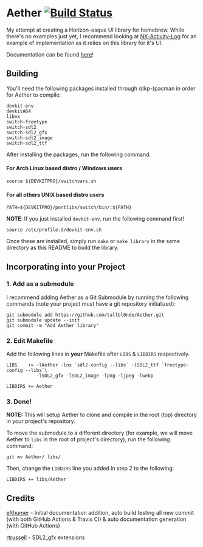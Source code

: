 # Aether [![Build Status](https://travis-ci.com/eXhumer/Aether.svg?branch=master)](https://travis-ci.com/tallbl0nde/Aether)

My attempt at creating a Horizon-esque UI library for homebrew. While there's no examples just yet, I recommend looking at [NX-Activity-Log](https://github.com/tallbl0nde/NX-Activity-Log) for an example of implementation as it relies on this library for it's UI.

Documentation can be found [here](https://tallbl0nde.github.io/Aether/)!

## Building
You'll need the following packages installed through (dkp-)pacman in order for Aether to compile:
```
devkit-env
devkitA64
libnx
switch-freetype
switch-sdl2
switch-sdl2_gfx
switch-sdl2_image
switch-sdl2_ttf
```

After installing the packages, run the following command.

#### For Arch Linux based distro / Windows users
```
source ${DEVKITPRO}/switchvars.sh
```

#### For all others UNIX based distro users
```
PATH=${DEVKITPRO}/portlibs/switch/bin/:${PATH}
```

**NOTE**: If you just installed `devkit-env`, run the following command first!
```
source /etc/profile.d/devkit-env.sh
```

Once these are installed, simply run `make` or `make library` in the same directory as this README to build the library.

## Incorporating into your Project
### 1. Add as a submodule
I recommend adding Aether as a Git Submodule by running the following commands (note your project must have a git repository initialized):
```
git submodule add https://github.com/tallbl0nde/Aether.git
git submodule update --init
git commit -m "Add Aether library"
```
### 2. Edit Makefile
Add the following lines in **your** Makefile after `LIBS` & `LIBDIRS` respectively.

```
LIBS    += -lAether -lnx `sdl2-config --libs` -lSDL2_ttf `freetype-config --libs`\
           -lSDL2_gfx -lSDL2_image -lpng -ljpeg -lwebp
```
```
LIBDIRS += Aether
```
### 3. Done!
**NOTE:** This will setup Aether to clone and compile in the root (top) directory in your project's repository.

To move the submodule to a different directory (for example, we will move Aether to `libs` in the root of project's directory), run the following command:
```
git mv Aether/ libs/
```

Then, change the `LIBDIRS` line you added in step 2 to the following:
```
LIBDIRS += libs/Aether
```
## Credits
[eXhumer](https://www.github.com/eXhumer/) - Initial documentation addition, auto build testing all new commit (with both GitHub Actions & Travis CI) & auto documentation generation (with GitHub Actions)

[rtrussell](https://www.github.com/rtrussell) - SDL2_gfx extensions